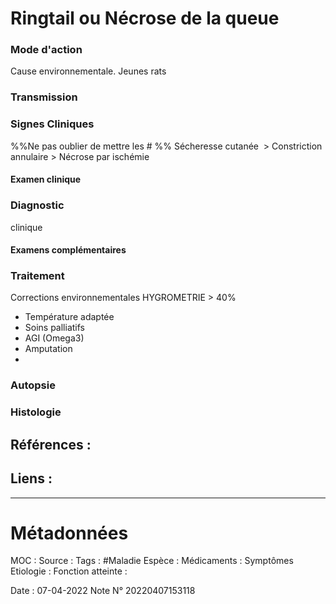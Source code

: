 # Ringtail ou Nécrose de la queue
### Mode d'action
Cause environnementale. Jeunes rats
 
### Transmission
### Signes Cliniques
%%Ne pas oublier de mettre les # %%
Sécheresse cutanée  > Constriction annulaire > Nécrose par ischémie
#### Examen clinique
### Diagnostic
clinique
#### Examens complémentaires
### Traitement
Corrections environnementales HYGROMETRIE > 40% 
-   Température adaptée 
-   Soins palliatifs 
-   AGI (Omega3) 
-   Amputation
-
### Autopsie
### Histologie

## Références :
>
 

## Liens :



***

# Métadonnées
MOC :
Source :
Tags : #Maladie 
	Espèce :
	Médicaments :
	Symptômes
	Etiologie :
	Fonction atteinte :
	
Date : 07-04-2022
Note N° 20220407153118